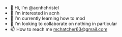 - 👋 Hi, I’m @acnhchristel
- 👀 I’m interested in acnh
- 🌱 I’m currently learning how to mod
- 💞️ I’m looking to collaborate on nothing in particular
- 📫 How to reach me mchatcher63@gmail.com

<!---
acnhchristel/acnhchristel is a ✨ special ✨ repository because its `README.md` (this file) appears on your GitHub profile.
You can click the Preview link to take a look at your changes.
--->
